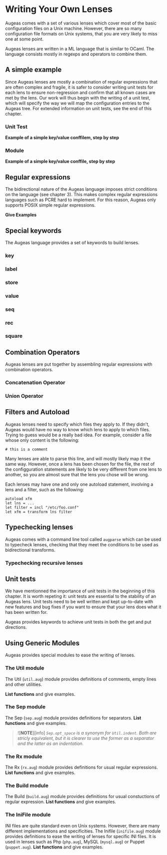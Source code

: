 # Writing Your Own Lenses #

Augeas comes with a set of various lenses which cover most of the basic configuration files on a Unix machine. However, there are so many configuration file formats on Unix systems, that you are very likely to miss one at some point.

Augeas lenses are written in a ML language that is similar to OCaml. The language consists mostly in regexps and operators to combine them.


## A simple example ##

Since Augeas lenses are mostly a combination of regular expressions that are often complex and fragile, it is safer to consider writing unit tests for each lens to ensure non-regression and confirm that all known cases are met by the lens. Our work will thus begin with the writing of a unit test, which will specify the way we will map the configuration entries to the Augeas tree. For extended information on unit tests, see the end of this chapter.

### Unit Test ###

__Example of a simple key/value conffilem, step by step__


### Module ### 


__Example of a simple key/value conffile, step by step__


## Regular expressions ##

The bidirectional nature of the Augeas language imposes strict conditions on the language (see chapter 3). This makes complex regular expressions languages such as PCRE hard to implement. For this reason, Augeas only supports POSIX simple regular expressions.

__Give Examples__


## Special keywords ##

The Augeas language provides a set of keywords to build lenses.


### key ###


### label ###


### store ###


### value ###


### seq ###


### rec ###


### square ###



## Combination Operators ##

Augeas lenses are put together by assembling regular expressions with combination operators.


### Concatenation Operator ###


### Union Operator ###


## Filters and Autoload ##

Augeas lenses need to specify which files they apply to. If they didn't, Augeas would have no way to know which lens to apply to which files. Trying to guess would be a really bad idea. For example, consider a file whose only content is the following:

	# this is a comment

Many lenses are able to parse this line, and will mostly likely map it the same way. However, once a lens has been chosen for the file, the rest of the configguration statements are likely to be very different from one lens to another, so you are almost sure that the lens you chose will be wrong.

Each lenses may have one and only one autoload statement, involving a lens and a filter, such as the following:

	autoload xfm
	let lns = ...
	let filter = incl "/etc/foo.conf"
	let xfm = transform lns filter


## Typechecking lenses ##


Augeas comes with a command line tool called `augparse` which can be used to typecheck lenses, checking that they meet the conditions to be used as bidirectional transforms.


### Typechecking recursive lenses ###




## Unit tests ##

We have mentionned the importance of unit tests in the beginning of this chapter. It is worth repeting it: unit tests are essential to the stability of an Augeas lens. Unit tests need to be well written and kept up-to-date with new features and bug fixes if you want to ensure that your lens does what it has been written for.

Augeas provides keywords to achieve unit tests in both the get and put directions.


## Using Generic Modules ##

Augeas provides special modules to ease the writing of lenses.


### The Util module ###

The Util (`util.aug`) module provides definitions of comments, empty lines and other utilities.

__List functions__ and give examples.


### The Sep module ###

The Sep (`sep.aug`) module provides definitions for separators.
__List functions__ and give examples.

> ![**NOTE**][info] *`Sep.opt_space` is a synonym for `Util.indent`. Both are stricly equivalent, but it is clearer to use the former as a separator and the latter as an indentation.*


### The Rx module ###

The Rx (`rx.aug`) module provides definitions for usual regular expressions.
__List functions__ and give examples.


### The Build module ###

The Build (`build.aug`) module provides definitions for usual constuctions of regular expression.
__List functions__ and give examples.


### The IniFile module ###

INI files are quite standard even on Unix systems. However, there are many different implementations and specificities. The Inifile (`inifile.aug`) module provides definitions to ease the writing of lenses for specific INI files. It is used in lenses such as Php (`php.aug`), MySQL (`mysql.aug`) or Puppet (`puppet.aug`).
__List functions__ and give examples.

